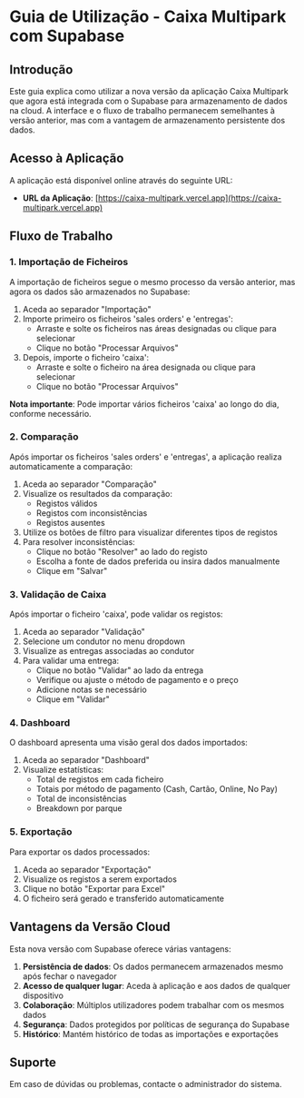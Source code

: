 # Guia de Utilização - Caixa Multipark com Supabase

## Introdução

Este guia explica como utilizar a nova versão da aplicação Caixa Multipark que agora está integrada com o Supabase para armazenamento de dados na cloud. A interface e o fluxo de trabalho permanecem semelhantes à versão anterior, mas com a vantagem de armazenamento persistente dos dados.

## Acesso à Aplicação

A aplicação está disponível online através do seguinte URL:
- **URL da Aplicação**: [https://caixa-multipark.vercel.app](https://caixa-multipark.vercel.app)

## Fluxo de Trabalho

### 1. Importação de Ficheiros

A importação de ficheiros segue o mesmo processo da versão anterior, mas agora os dados são armazenados no Supabase:

1. Aceda ao separador "Importação"
2. Importe primeiro os ficheiros 'sales orders' e 'entregas':
   - Arraste e solte os ficheiros nas áreas designadas ou clique para selecionar
   - Clique no botão "Processar Arquivos"
3. Depois, importe o ficheiro 'caixa':
   - Arraste e solte o ficheiro na área designada ou clique para selecionar
   - Clique no botão "Processar Arquivos"

**Nota importante**: Pode importar vários ficheiros 'caixa' ao longo do dia, conforme necessário.

### 2. Comparação

Após importar os ficheiros 'sales orders' e 'entregas', a aplicação realiza automaticamente a comparação:

1. Aceda ao separador "Comparação"
2. Visualize os resultados da comparação:
   - Registos válidos
   - Registos com inconsistências
   - Registos ausentes
3. Utilize os botões de filtro para visualizar diferentes tipos de registos
4. Para resolver inconsistências:
   - Clique no botão "Resolver" ao lado do registo
   - Escolha a fonte de dados preferida ou insira dados manualmente
   - Clique em "Salvar"

### 3. Validação de Caixa

Após importar o ficheiro 'caixa', pode validar os registos:

1. Aceda ao separador "Validação"
2. Selecione um condutor no menu dropdown
3. Visualize as entregas associadas ao condutor
4. Para validar uma entrega:
   - Clique no botão "Validar" ao lado da entrega
   - Verifique ou ajuste o método de pagamento e o preço
   - Adicione notas se necessário
   - Clique em "Validar"

### 4. Dashboard

O dashboard apresenta uma visão geral dos dados importados:

1. Aceda ao separador "Dashboard"
2. Visualize estatísticas:
   - Total de registos em cada ficheiro
   - Totais por método de pagamento (Cash, Cartão, Online, No Pay)
   - Total de inconsistências
   - Breakdown por parque

### 5. Exportação

Para exportar os dados processados:

1. Aceda ao separador "Exportação"
2. Visualize os registos a serem exportados
3. Clique no botão "Exportar para Excel"
4. O ficheiro será gerado e transferido automaticamente

## Vantagens da Versão Cloud

Esta nova versão com Supabase oferece várias vantagens:

1. **Persistência de dados**: Os dados permanecem armazenados mesmo após fechar o navegador
2. **Acesso de qualquer lugar**: Aceda à aplicação e aos dados de qualquer dispositivo
3. **Colaboração**: Múltiplos utilizadores podem trabalhar com os mesmos dados
4. **Segurança**: Dados protegidos por políticas de segurança do Supabase
5. **Histórico**: Mantém histórico de todas as importações e exportações

## Suporte

Em caso de dúvidas ou problemas, contacte o administrador do sistema.
